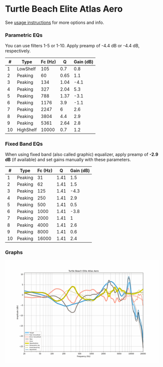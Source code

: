 # Turtle Beach Elite Atlas Aero
See [usage instructions](https://github.com/jaakkopasanen/AutoEq#usage) for more options and info.

### Parametric EQs
You can use filters 1-5 or 1-10. Apply preamp of -4.4 dB or -4.4 dB, respectively.

|   # | Type      |   Fc (Hz) |    Q |   Gain (dB) |
|-----|-----------|-----------|------|-------------|
|   1 | LowShelf  |       105 | 0.7  |         0.8 |
|   2 | Peaking   |        60 | 0.65 |         1.1 |
|   3 | Peaking   |       134 | 1.04 |        -4.1 |
|   4 | Peaking   |       327 | 2.04 |         5.3 |
|   5 | Peaking   |       788 | 1.37 |        -3.1 |
|   6 | Peaking   |      1176 | 3.9  |        -1.1 |
|   7 | Peaking   |      2247 | 6    |         2.6 |
|   8 | Peaking   |      3804 | 4.4  |         2.9 |
|   9 | Peaking   |      5361 | 2.64 |         2.8 |
|  10 | HighShelf |     10000 | 0.7  |         1.2 |

### Fixed Band EQs
When using fixed band (also called graphic) equalizer, apply preamp of **-2.9 dB** (if available) and set gains manually with these parameters.

|   # | Type    |   Fc (Hz) |    Q |   Gain (dB) |
|-----|---------|-----------|------|-------------|
|   1 | Peaking |        31 | 1.41 |         1.5 |
|   2 | Peaking |        62 | 1.41 |         1.5 |
|   3 | Peaking |       125 | 1.41 |        -4.3 |
|   4 | Peaking |       250 | 1.41 |         2.9 |
|   5 | Peaking |       500 | 1.41 |         0.5 |
|   6 | Peaking |      1000 | 1.41 |        -3.8 |
|   7 | Peaking |      2000 | 1.41 |         1   |
|   8 | Peaking |      4000 | 1.41 |         2.6 |
|   9 | Peaking |      8000 | 1.41 |         0.6 |
|  10 | Peaking |     16000 | 1.41 |         2.4 |

### Graphs
![](./Turtle%20Beach%20Elite%20Atlas%20Aero.png)
